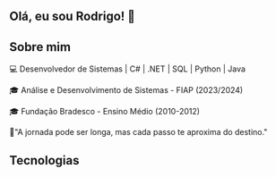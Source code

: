 ## Olá, eu sou Rodrigo! 👋

## Sobre mim

:computer: Desenvolvedor de Sistemas | C# | .NET | SQL | Python | Java

:mortar_board: Análise e Desenvolvimento de Sistemas - FIAP (2023/2024) 

:mortar_board: Fundação Bradesco - Ensino Médio (2010-2012)

:thought_balloon:"A jornada pode ser longa, mas cada passo te aproxima do destino."

## Tecnologias

          

